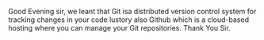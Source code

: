 Good Evening sir,
we leant that Git isa distributed version control system for tracking changes in your code lustory also Github which is a cloud-based hosting where you can manage your Git repositories.
Thank You Sir.